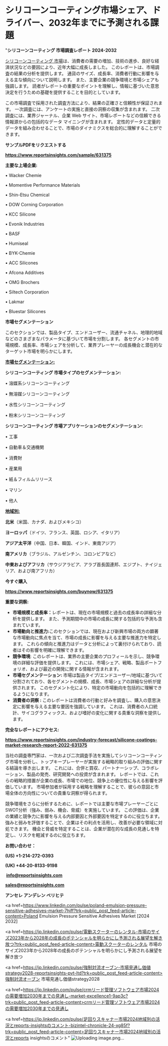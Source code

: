 # シリコーンコーティング市場シェア、ドライバー、2032年までに予測される課題

"<strong>シリコーンコーティング 市場調査レポート 2024-2032</strong>

<a href=https://www.reportsinsights.com/sample/631375>シリコーンコーティング 市場</a>は、消費者の需要の増加、技術の進歩、良好な経済状況などの要因により、近年大幅に成長しました。 このレポートは、市場調査の結果の分析を提供します。 通貨のサイズ、成長率、消費者行動に影響を与える主な傾向について説明します。 また、主要企業の競争環境と市場シェアも強調します。 読者がレポートの重要なポイントを理解し、情報に基づいた意思決定を行うための基礎を提供することを目的としています。

この市場調査で採用された調査方法により、結果の正確さと信頼性が保証されます。 一次調査には、アンケートの実施と直接の洞察の収集が含まれます。 二次調査には、業界ジャーナル、企業 Web サイト、市場レポートなどの信頼できる情報源からの包括的なデータ マイニングが含まれます。 定性的データと定量的データを組み合わせることで、市場のダイナミクスを総合的に理解することができます。

<strong><b>サンプルPDFをリクエストする</b></strong>

<a href=https://www.reportsinsights.com/sample/631375><strong><u>https://www.reportsinsights.com/sample/631375</u></strong></a>

<strong>主要な上場企業:</strong>

• Wacker Chemie

• Momentive Performance Materials

• Shin-Etsu Chemical

• DOW Corning Corporation

• KCC Silicone

• Evonik Industries

• BASF

• Humiseal

• BYK-Chemie

• ACC Silicones

• Afcona Additives

• OMG Brochers

• Siltech Corporation

• Lakmar

• Bluestar Silicones

<strong>市場セグメンテーション</strong>

このセクションでは、製品タイプ、エンドユーザー、流通チャネル、地理的地域などのさまざまなパラメータに基づいて市場を分割します。 各セグメントの市場規模、成長率、市場シェアを分析して、業界プレーヤーの成長機会と潜在的なターゲット市場を明らかにします。

<strong><u>市場セグメンテーション</u></strong><strong><u>:</u></strong>

<strong>シリコーンコーティング 市場タイプのセグメンテーション:</strong>

• 溶媒系シリコーンコーティング

• 無溶媒シリコーンコーティング

• 水性シリコーンコーティング

• 粉末シリコーンコーティング

<strong>シリコーンコーティング 市場アプリケーションのセグメンテーション:</strong>

• 工事

• 自動車＆交通機関

• 消費財

• 産業用

• 紙＆フィルムリリース

• マリン

• 他人

<strong><u>地域別</u></strong><strong><u>:</u></strong>

<strong>北米</strong>（米国、カナダ、およびメキシコ）

<strong>ヨーロッパ</strong>（ドイツ、フランス、英国、ロシア、イタリア）

<strong>アジア太平洋</strong>（中国、日本、韓国、インド、東南アジア）

<strong>南アメリカ</strong>（ブラジル、アルゼンチン、コロンビアなど）

<strong>中東およびアフリカ</strong>（サウジアラビア、アラブ首長国連邦、エジプト、ナイジェリア、および南アフリカ）

<strong>今すぐ購入</strong>

<a href=https://www.reportsinsights.com/buynow/631375><strong><u>https://www.reportsinsights.com/buynow/631375</u></strong></a>

<strong>重要な洞察:</strong>
<ul>
  <li><strong>市場規模と成長率：</strong>レポートは、現在の市場規模と過去の成長率の詳細な分析を提供します。 また、予測期間中の市場の成長に関する包括的な予測も含まれています。</li>
  <li><strong>市場動向と推進力:</strong>このセクションでは、現在および新興市場の両方の顕著な市場動向に焦点を当て、市場の成長に影響を与える主要な推進力を特定します。 これらの傾向と推進力はデータと分析によって裏付けられており、読者はその影響を明確に理解できます。</li>
  <li><strong>競争環境</strong>: このレポートは、業界の主要企業のプロフィールを示し、競争環境の詳細な評価を提供します。 これには、市場シェア、戦略、製品ポートフォリオ、および最近の開発に関する情報が含まれます。</li>
  <li><strong>市場セグメンテーション: </strong>市場は製品タイプ/エンドユーザー/地域に基づいて分割されており、各セグメントの規模、成長、市場シェアの詳細な分析が提供されます。 このセグメント化により、特定の市場動向を包括的に理解できるようになります。</li>
  <li><strong>消費者の洞察 : </strong>このレポートは消費者の行動と好みを調査し、購入の意思決定に影響を与える主要な要因を強調しています。 これは、消費者の人口統計、サイコグラフィックス、および嗜好の変化に関する貴重な洞察を提供します。</li>
</ul>
<strong>完全なレポートにアクセス:</strong>

<a href=https://www.reportsinsights.com/industry-forecast/silicone-coatings-market-research-report-2022-631375><strong><u><b>https://www.reportsinsights.com/industry-forecast/silicone-coatings-market-research-report-2022-631375</b></u></strong></a>

当社の調査専門家は、一次および二次調査手法を実施してシリコーンコーティング市場を分析し、トップキープレーヤーが実施する戦略的取り組みの評価に関する結論を導き出します。 これには、合併と買収、パートナーシップ、コラボレーション、製品の発売、研究開発への投資が含まれます。 レポートでは、これらの戦略的措置が企業の成長、市場での地位、競争上の優位性に与える影響を評価しています。 市場参加者が採用する戦略を理解することで、彼らの意図と市場全体の方向性についての貴重な洞察が得られます。

競争環境をさらに分析するために、レポートでは主要な市場プレーヤーごとにSWOT分析（強み、弱み、機会、脅威）を実施しています。 この評価は、企業の業績と競争力に影響を与える内部要因と外部要因を特定するのに役立ちます。 強みと弱みを評価することで、企業はその利点を活用し、改善が必要な領域に対処できます。 機会と脅威を特定することは、企業が潜在的な成長の見通しを特定し、リスクを軽減するのに役立ちます。

<strong>お問い合わせ：</strong>

<strong>(US) +1-214-272-0393</strong>

<strong>(UK) +44-20-8133-9198</strong>

<strong> </strong><a href=info@reportsinsights.com><strong><u>info@reportsinsights.com</u></strong></a>

<a href=sales@reportsinsights.com><strong><u>sales@reportsinsights.com</u></strong></a>

<strong>アンセレ アンデレン ベリヒテ</strong>

<a href=https://www.linkedin.com/pulse/poland-emulsion-pressure-sensitive-adhesives-market-7hjff?trk=public_post_feed-article-content>Poland Emulsion Pressure Sensitive Adhesives Market [2024 2032]</a>

<a href=https://jp.linkedin.com/pulse/電動スクーターのレンタル-市場のサイズ2023年から2028年の成長のポテンシャルを明らかにし予測される展望を解き放つ?trk=public_post_feed-article-content>電動スクーターのレンタル 市場のサイズ2023年から2028年の成長のポテンシャルを明らかにし予測される展望を解き放つ</a>

<a href=https://jp.linkedin.com/pulse/強制対流オーブン-市場見通し価値strategy2028-reportsinsights-pvt-ltd?trk=public_post_feed-article-content>強制対流オーブン 市場見通し価値strategy2028</a>

<a href=https://jp.linkedin.com/pulse/crmリード管理ソフトウェア市場2024の需要増加2030年までの見通し-market-excellence1-9ap3c?trk=public_post_feed-article-content>crmリード管理ソフトウェア市場2024の需要増加2030年までの見通し</a>

<a href=https://jp.linkedin.com/pulse/足回りスキャナー市場2024地域別の活況とreports-insightsのコメント-bizintel-chronicle-24-xg85f?trk=public_post_feed-article-content>足回りスキャナー市場2024地域別の活況とreports insightsのコメント</a>"
![Uploading image.png…]()
